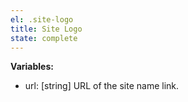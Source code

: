 ```yaml
---
el: .site-logo
title: Site Logo
state: complete
---
```


__Variables:__
* url: [string] URL of the site name link.
